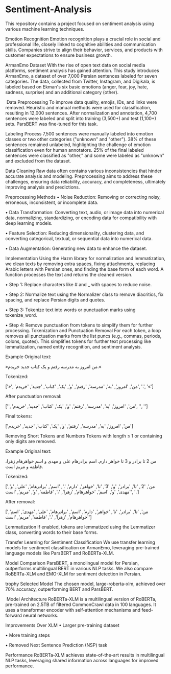 # Sentiment-Analysis


This repository contains a project focused on sentiment analysis using various machine learning techniques.

Emotion Recognition
Emotion recognition plays a crucial role in social and professional life, closely linked to cognitive abilities and communication skills. Companies strive to align their behavior, services, and products with customer expectations to ensure business growth.

ArmanEmo Dataset
With the rise of open text data on social media platforms, sentiment analysis has gained attention. This study introduces ArmanEmo, a dataset of over 7,000 Persian sentences labeled for seven categories. The data, collected from Twitter, Instagram, and Digikala, is labeled based on Ekman's six basic emotions (anger, fear, joy, hate, sadness, surprise) and an additional category (other).

️ Data Preprocessing
To improve data quality, emojis, IDs, and links were removed. Heuristic and manual methods were used for classification, resulting in 12,000 sentences. After normalization and annotation, 4,700 sentences were labeled and split into training (3,500+) and test (1,100+) sets. ParsBERT was fine-tuned for this task.

Labeling Process
7,500 sentences were manually labeled into emotion classes or two other categories ("unknown" and "other"). 38% of these sentences remained unlabeled, highlighting the challenge of emotion classification even for human annotators. 25% of the final labeled sentences were classified as "other," and some were labeled as "unknown" and excluded from the dataset.

Data Cleaning
Raw data often contains various inconsistencies that hinder accurate analysis and modeling. Preprocessing aims to address these challenges, ensuring data reliability, accuracy, and completeness, ultimately improving analysis and predictions.

Preprocessing Methods
•  Noise Reduction: Removing or correcting noisy, erroneous, inconsistent, or incomplete data.

•  Data Transformation: Converting text, audio, or image data into numerical data, normalizing, standardizing, or encoding data for compatibility with deep learning models.

•  Feature Selection: Reducing dimensionality, clustering data, and converting categorical, textual, or sequential data into numerical data.

•  Data Augmentation: Generating new data to enhance the dataset.

Implementation
Using the Hazm library for normalization and lemmatization, we clean texts by removing extra spaces, fixing attachments, replacing Arabic letters with Persian ones, and finding the base form of each word. A function processes the text and returns the cleaned version.

•  Step 1: Replace characters like # and _ with spaces to reduce noise.

•  Step 2: Normalize text using the Normalizer class to remove diacritics, fix spacing, and replace Persian digits and quotes.

•  Step 3: Tokenize text into words or punctuation marks using tokenize_word.

•  Step 4: Remove punctuation from tokens to simplify them for further processing.
Tokenization and Punctuation Removal
For each token, a loop removes all punctuation marks from the list puncs (e.g., commas, periods, colons, quotes). This simplifies tokens for further text processing like lemmatization, named entity recognition, and sentiment analysis.

Example
Original text:

»من امروز به مدرسه رفتم و یک کتاب جدید خریدم.«

Tokenized:

['»', 'من', 'امروز', 'به', 'مدرسه', 'رفتم', 'و', 'یک', 'کتاب', 'جدید', 'خریدم', '.', '«']

After punctuation removal:

['', 'من', 'امروز', 'به', 'مدرسه', 'رفتم', 'و', 'یک', 'کتاب', 'جدید', 'خریدم', '', '']

Final tokens:

['من', 'امروز', 'به', 'مدرسه', 'رفتم', 'و', 'یک', 'کتاب', 'جدید', 'خریدم']

Removing Short Tokens and Numbers
Tokens with length ≤ 1 or containing only digits are removed.

Example
Original text:

من 2 تا برادر و 3 تا خواهر دارم. اسم برادرهام علی و مهدی و اسم خواهرهام زهرا، فاطمه و مریم است.

Tokenized:

['من', '2', 'تا', 'برادر', 'و', '3', 'تا', 'خواهر', 'دارم', '.', 'اسم', 'برادرهام', 'علی', 'و', 'مهدی', 'و', 'اسم', 'خواهرهام', 'زهرا', '،', 'فاطمه', 'و', 'مریم', 'است', '.']

After removal:

['من', 'تا', 'برادر', 'تا', 'خواهر', 'دارم', 'اسم', 'برادرهام', 'علی', 'مهدی', 'اسم', 'خواهرهام', 'زهرا', '،', 'فاطمه', 'مریم', 'است']

Lemmatization
If enabled, tokens are lemmatized using the Lemmatizer class, converting words to their base forms.

Transfer Learning for Sentiment Classification
We use transfer learning models for sentiment classification on ArmanEmo, leveraging pre-trained language models like ParsBERT and RoBERTa-XLM.

Model Comparison
ParsBERT, a monolingual model for Persian, outperforms multilingual BERT in various NLP tasks. We also compare RoBERTa-XLM and EMO-XLM for sentiment detection in Persian.

trophy Selected Model
The chosen model, large-roberta-xlm, achieved over 70% accuracy, outperforming BERT and ParsBERT.

️ Model Architecture
RoBERTa-XLM is a multilingual version of RoBERTa, pre-trained on 2.5TB of filtered CommonCrawl data in 100 languages. It uses a transformer encoder with self-attention mechanisms and feed-forward neural networks.

Improvements Over XLM
•  Larger pre-training dataset

•  More training steps

•  Removed Next Sentence Prediction (NSP) task

Performance
RoBERTa-XLM achieves state-of-the-art results in multilingual NLP tasks, leveraging shared information across languages for improved performance.
